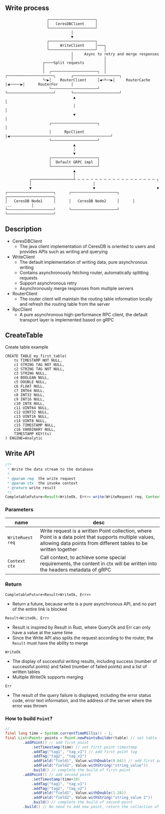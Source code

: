 
## Write process

```
                   ┌─────────────────────┐  
                   │   CeresDBClient     │  
                   └─────────────────────┘  
                              │  
                              ▼  
                   ┌─────────────────────┐  
                   │     WriteClient     │───┐  
                   └─────────────────────┘   │  
                              │     Async to retry and merge responses  
                              │              │  
                 ┌────Split requests         │  
                 │                           │  
                 │  ┌─────────────────────┐  │   ┌─────────────────────┐       ┌─────────────────────┐
                 └─▶│    RouterClient     │◀─┴──▶│     RouterCache     │◀─────▶│      RouterFor      │
                    └─────────────────────┘      └─────────────────────┘       └─────────────────────┘
                               ▲                                                          │  
                               │                                                          │  
                               ▼                                                          │  
                    ┌─────────────────────┐                                               │  
                    │      RpcClient      │◀──────────────────────────────────────────────┘  
                    └─────────────────────┘  
                               ▲  
                               │  
                               ▼  
                    ┌─────────────────────┐  
                    │  Default GRPC impl  │  
                    └─────────────────────┘  
                               ▲  
                               │  
           ┌───────────────────┴ ─ ─ ─ ─ ─ ─ ─ ─ ─ ─ ─ ─ ─ ─ ─ ─ ─ ─ ┐  
           │                            │  
           ▼                            ▼                            ▼  
┌─────────────────────┐      ┌─────────────────────┐      ┌─────────────────────┐  
│   CeresDB Node1     │      │   CeresDB Node2     │      │         ...         │  
└─────────────────────┘      └─────────────────────┘      └─────────────────────┘  
```

## Description
- CeresDBClient
  - The java client implementation of CeresDB is oriented to users and provides APIs such as writing and querying
- WriteClient
    - The default implementation of writing data, pure asynchronous writing
    - Contains asynchronously fetching router, automatically splitting requests
    - Support asynchronous retry 
    - Asynchronously merge responses from multiple servers
- RouterClient
  - The router client will maintain the routing table information locally and refresh the routing table from the server
- RpcClient
  - A pure asynchronous high-performance RPC client, the default transport layer is implemented based on gRPC


## CreateTable
Create table example
```
CREATE TABLE my_first_table(
    ts TIMESTAMP NOT NULL,
    c1 STRING TAG NOT NULL,
    c2 STRING TAG NOT NULL,
    c3 STRING NULL,
    c4 BOOLEAN NULL,    
    c5 DOUBLE NULL,
    c6 FLOAT NULL,    
    c7 INT64 NULL,
    c8 INT32 NULL,
    c9 INT16 NULL,
    c10 INT8 NULL,
    c11 UINT64 NULL,
    c12 UINT32 NULL,
    c13 UINT16 NULL,
    c14 UINT8 NULL,
    c15 TIMESTAMP NULL,
    c16 VARBINARY NULL,
    TIMESTAMP KEY(ts)
) ENGINE=Analytic
```

## Write API

```java
/**
 * Write the data stream to the database.
 *
 * @param req  the write request
 * @param ctx  the invoke context
 * @return write result
 */
CompletableFuture<Result<WriteOk, Err>> write(WriteRequest req, Context ctx);
```

### Parameters
| name             | desc                                                                                                                                                                      |
|------------------|---------------------------------------------------------------------------------------------------------------------------------------------------------------------------|
| `WriteRuest req` | Write request is a written Point collection, where Point is a data point that supports multiple values, allowing data points from different tables to be written together |
| `Context ctx`    | Call context, to achieve some special requirements, the content in ctx will be written into the headers metadata of gRPC                                                                                                                                                                           |

### Return

`CompletableFuture<Result<WriteOk, Err>>`
- Return a future, because write is a pure asynchronous API, and no part of the entire link is blocked

`Result<WriteOk, Err>`
- Result is inspired by Result in Rust, where QueryOk and Err can only have a value at the same time
- Since the Write API also splits the request according to the router, the `Result` must have the ability to merge

`WriteOk`
- The display of successful writing results, including success (number of successful points) and failed (number of failed points) and a list of written tables
- Multiple WriteOk supports merging

`Err`
- The result of the query failure is displayed, including the error status code, error text information, and the address of the server where the error was thrown

### How to build `Point`?
```java
//
final long time = System.currentTimeMillis() - 1;
final List<Point> points = Point.newPointsBuilder(table) // set table
        .addPoint() // add first point
            .setTimestamp(time) // set first point timestamp
            .addTag("tag1", "tag_v1") // add first point tag
            .addTag("tag2", "tag_v2") 
            .addField("field1", Value.withDouble(0.64)) // add first point value
            .addField("field2", Value.withString("string_value"))
            .build() // complete the build of first point
        .addPoint() // add second point
            .setTimestamp(time+10)
            .addTag("tag1", "tag_v1")
            .addTag("tag2", "tag_v2")
            .addField("field1", Value.withDouble(1.28))
            .addField("field2", Value.withString("string_value 2"))
            .build() // complete the build of second point
        .build() // No need to add new point, return the collection of point
```

